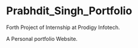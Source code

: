 # Prabhdit_Singh_Portfolio
Forth Project of Internship at Prodigy Infotech.

A Personal portfolio Website.


